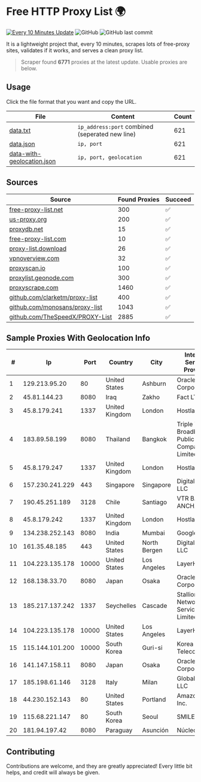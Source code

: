
# Free HTTP Proxy List 🌍

[![Every 10 Minutes Update](https://github.com/mertguvencli/http-proxy-list/actions/workflows/main.yml/badge.svg?branch=main)](https://github.com/mertguvencli/http-proxy-list/actions/workflows/main.yml)
![GitHub](https://img.shields.io/github/license/mertguvencli/http-proxy-list)
![GitHub last commit](https://img.shields.io/github/last-commit/mertguvencli/http-proxy-list)

It is a lightweight project that, every 10 minutes, scrapes lots of free-proxy sites, validates if it works, and serves a clean proxy list.


> Scraper found **6771** proxies at the latest update. Usable proxies are below.

## Usage

Click the file format that you want and copy the URL.


|File|Content|Count|
|----|-------|-----|
|[data.txt](https://raw.githubusercontent.com/mertguvencli/http-proxy-list/main/proxy-list/data.txt)|`ip_address:port` combined (seperated new line)|621|
|[data.json](https://raw.githubusercontent.com/mertguvencli/http-proxy-list/main/proxy-list/data.json)|`ip, port`|621|
|[data-with-geolocation.json](https://raw.githubusercontent.com/mertguvencli/http-proxy-list/main/proxy-list/data-with-geolocation.json)|`ip, port, geolocation`|621|

## Sources

|Source|Found Proxies|Succeed|
|------|-------------|-------|
|[free-proxy-list.net](https://free-proxy-list.net)|300|✅|
|[us-proxy.org](https://www.us-proxy.org)|200|✅|
|[proxydb.net](http://proxydb.net)|15|✅|
|[free-proxy-list.com](https://free-proxy-list.com/?page=&port=&type%5B%5D=http&type%5B%5D=https&up_time=0&search=Search)|10|✅|
|[proxy-list.download](https://www.proxy-list.download/HTTP)|26|✅|
|[vpnoverview.com](https://vpnoverview.com/privacy/anonymous-browsing/free-proxy-servers)|32|✅|
|[proxyscan.io](https://www.proxyscan.io)|100|✅|
|[proxylist.geonode.com](https://proxylist.geonode.com/api/proxy-list?limit=300&page=1&sort_by=lastChecked&sort_type=desc&protocols=http,https)|300|✅|
|[proxyscrape.com](https://api.proxyscrape.com/v2/?request=displayproxies&protocol=http&timeout=10000&country=all&ssl=all&anonymity=all)|1460|✅|
|[github.com/clarketm/proxy-list](https://raw.githubusercontent.com/clarketm/proxy-list/master/proxy-list-raw.txt)|400|✅|
|[github.com/monosans/proxy-list](https://raw.githubusercontent.com/monosans/proxy-list/main/proxies/http.txt)|1043|✅|
|[github.com/TheSpeedX/PROXY-List](https://raw.githubusercontent.com/TheSpeedX/PROXY-List/master/http.txt)|2885|✅|


## Sample Proxies With Geolocation Info

|#|Ip|Port|Country|City|Internet Service Provider|
|-|--|----|-------|----|-------------------------|
|1|129.213.95.20|80|United States|Ashburn|Oracle Corporation|
|2|45.81.144.23|8080|Iraq|Zakho|Fact LTD|
|3|45.8.179.241|1337|United Kingdom|London|Hostland LLC|
|4|183.89.58.199|8080|Thailand|Bangkok|Triple T Broadband Public Company Limited|
|5|45.8.179.247|1337|United Kingdom|London|Hostland LLC|
|6|157.230.241.229|443|Singapore|Singapore|DigitalOcean, LLC|
|7|190.45.251.189|3128|Chile|Santiago|VTR BANDA ANCHA S.A.|
|8|45.8.179.242|1337|United Kingdom|London|Hostland LLC|
|9|134.238.252.143|8080|India|Mumbai|Google LLC|
|10|161.35.48.185|443|United States|North Bergen|DigitalOcean, LLC|
|11|104.223.135.178|10000|United States|Los Angeles|LayerHost|
|12|168.138.33.70|8080|Japan|Osaka|Oracle Corporation|
|13|185.217.137.242|1337|Seychelles|Cascade|Stallion Network Services Limited|
|14|104.223.135.178|10000|United States|Los Angeles|LayerHost|
|15|115.144.101.200|10000|South Korea|Guri-si|Korea Telecom|
|16|141.147.158.11|8080|Japan|Osaka|Oracle Corporation|
|17|185.198.61.146|3128|Italy|Milan|Global Router LLC|
|18|44.230.152.143|80|United States|Portland|Amazon.com, Inc.|
|19|115.68.221.147|80|South Korea|Seoul|SMILESERV|
|20|181.94.197.42|8080|Paraguay|Asunción|Núcleo S.A.|



## Contributing

Contributions are welcome, and they are greatly appreciated! Every
little bit helps, and credit will always be given.

